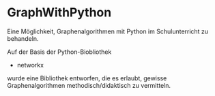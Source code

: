 # GraphWithPython
Eine Möglichkeit, Graphenalgorithmen mit Python im Schulunterricht zu behandeln.

Auf der Basis der Python-Biobliothek
- networkx

wurde eine Bibliothek entworfen, die es erlaubt, gewisse Graphenalgorithmen methodisch/didaktisch zu vermitteln.

